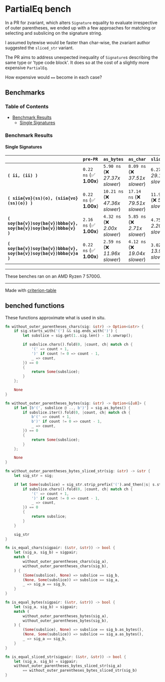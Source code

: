 # PartialEq bench

In a PR for zvariant, which alters `Signature` equality to evaluate irrespective of outer parentheses,
we ended up with a few approaches for matching or selecting and subslicing on the signature string.

I assumed bytewise would be faster than char-wise, the zvariant author suggested the `sliced_str` variant.

The PR aims to address unexpected inequality of `Signature`s describing the same type or 'type code block'.
It does so at the cost of a slightly more expensive `PartialEq`.

How expensive would `==` become in each case?

## Benchmarks

### Table of Contents

- [Benchmark Results](#benchmark-results)
  - [Single Signatures](#single-signatures)

### Benchmark Results

#### Single Signatures

|                                                                     | `pre-PR`                | `as_bytes`                        | `as_char`                         | `sliced_str`                       |
|:--------------------------------------------------------------------|:------------------------|:----------------------------------|:----------------------------------|:---------------------------------- |
| **`( ii, (ii) )`**                                                  | `0.22 ns` (✅ **1.00x**) | `5.90 ns` (❌ *27.37x slower*)    | `8.09 ns` (❌ *37.51x slower*)    | `6.27 ns` (❌ *29.10x slower*)     |
| **`( siia{vo}(ss)(o), (siia{vo}(ss)(o)) )`**                        | `0.22 ns` (✅ **1.00x**) | `10.21 ns` (❌ *47.36x slower*)   | `17.14 ns` (❌ *79.51x slower*)   | `11.96 ns` (❌ *55.51x slower*)    |
| **`( soy(ba{v})soy(ba{v})bbba{v}, soy(ba{v})soy(ba{v})bbba{v} )`**  | `2.16 ns` (✅ **1.00x**) | `4.32 ns` (❌ *2.00x slower*)     | `5.85 ns` (❌ *2.71x slower*)     | `4.75 ns` (❌ *2.20x slower*)      |
| **`( soy(ba{v})soy(ba{v})bbba{v}, soy(ba{v})soy(ba{v})bbba{v}a )`** | `0.22 ns` (✅ **1.00x**) | `2.59 ns` (❌ *11.96x slower*)    | `4.12 ns` (❌ *19.04x slower*)    | `3.02 ns` (❌ *13.94x slower*)     |

---

These benches ran on an AMD Ryzen 7 5700G.

---
Made with [criterion-table](https://github.com/nu11ptr/criterion-table)

## benched functions

These functions approximate what is used in situ.

```rust
fn without_outer_parentheses_chars(sig: &str) -> Option<&str> {
    if sig.starts_with('(') && sig.ends_with(')') {
        let subslice = sig.get(1..sig.len() - 1).unwrap();

        if subslice.chars().fold(0, |count, ch| match ch {
            '(' => count + 1,
            ')' if count != 0 => count - 1,
            _ => count,
        }) == 0
        {
            return Some(subslice);
        }
    };

    None
}

fn without_outer_parentheses_bytes(sig: &str) -> Option<&[u8]> {
    if let [b'(', subslice @ .., b')'] = sig.as_bytes() {
        if subslice.iter().fold(0, |count, ch| match ch {
            b'(' => count + 1,
            b')' if count != 0 => count - 1,
            _ => count,
        }) == 0
        {
            return Some(subslice);
        }
    };

    None
}

fn without_outer_parentheses_bytes_sliced_str(sig: &str) -> &str {
    let sig_str = sig;

    if let Some(subslice) = sig_str.strip_prefix('(').and_then(|s| s.strip_suffix(')')) {
        if subslice.chars().fold(0, |count, ch| match ch {
            '(' => count + 1,
            ')' if count != 0 => count - 1,
            _ => count,
        }) == 0
        {
            return subslice;
        }
    }

    sig_str
}

fn is_equal_chars(sigpair: (&str, &str)) -> bool {
    let (sig_a, sig_b) = sigpair;
    match (
        without_outer_parentheses_chars(sig_a),
        without_outer_parentheses_chars(sig_b),
    ) {
        (Some(subslice), None) => subslice == sig_b,
        (None, Some(subslice)) => subslice == sig_a,
        _ => sig_a == sig_b,
    }
}

fn is_equal_bytes(sigpair: (&str, &str)) -> bool {
    let (sig_a, sig_b) = sigpair;
    match (
        without_outer_parentheses_bytes(sig_a),
        without_outer_parentheses_bytes(sig_b),
    ) {
        (Some(subslice), None) => subslice == sig_b.as_bytes(),
        (None, Some(subslice)) => subslice == sig_a.as_bytes(),
        _ => sig_a == sig_b,
    }
}

fn is_equal_sliced_str(sigpair: (&str, &str)) -> bool {
    let (sig_a, sig_b) = sigpair;
    without_outer_parentheses_bytes_sliced_str(sig_a)
        == without_outer_parentheses_bytes_sliced_str(sig_b)
}

```

